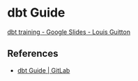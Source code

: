 # dbt Guide

[dbt training - Google Slides - Louis Guitton](https://docs.google.com/presentation/d/1uA_N8du3XGB6tdys9gsbqHEBnkFMl7EeZqMJvJVU9Yc/edit?usp=sharing)

## References

- [dbt Guide | GitLab](https://about.gitlab.com/handbook/business-technology/data-team/platform/dbt-guide/)
